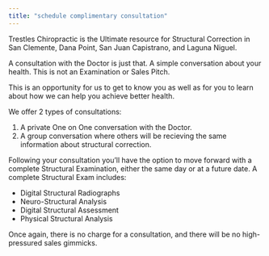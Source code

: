 ```yaml
---
title: "schedule complimentary consultation"
---
```


Trestles Chiropractic is the Ultimate resource for Structural Correction in San Clemente, Dana Point, San Juan Capistrano, and Laguna Niguel.

A consultation with the Doctor is just that. A simple conversation about your health. This is not an Examination or Sales Pitch.

This is an opportunity for us to get to know you as well as for you to learn about how we can help you achieve better health.

We offer 2 types of consultations:

1. A private One on One conversation with the Doctor.
2. A group conversation where others will be recieving the same information about structural correction.

Following your consultation you’ll have the option to move forward with a complete Structural Examination, either the same day or at a future date. A complete Structural Exam includes:

* Digital Structural Radiographs
* Neuro-Structural Analysis
* Digital Structural Assessment
* Physical Structural Analysis

Once again, there is no charge for a consultation, and there will be no high-pressured sales gimmicks.
